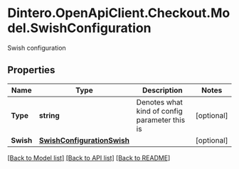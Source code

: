 # Dintero.OpenApiClient.Checkout.Model.SwishConfiguration
Swish configuration

## Properties

Name | Type | Description | Notes
------------ | ------------- | ------------- | -------------
**Type** | **string** | Denotes what kind of config parameter this is | [optional] 
**Swish** | [**SwishConfigurationSwish**](SwishConfigurationSwish.md) |  | [optional] 

[[Back to Model list]](../README.md#documentation-for-models) [[Back to API list]](../README.md#documentation-for-api-endpoints) [[Back to README]](../README.md)

